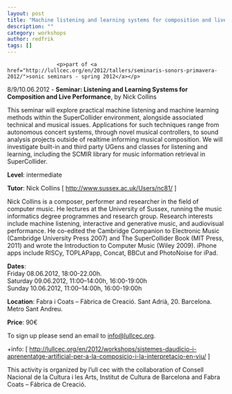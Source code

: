 ```yaml
---
layout: post
title: "Machine listening and learning systems for composition and live performance. Barcelona 8/9/10.06.2012"
description: ""
category: workshops
author: redfrik
tags: []
---
```

					<p>part of <a href="http://lullcec.org/en/2012/tallers/seminaris-sonors-primavera-2012/">sonic seminars - spring 2012</a></p>
<p>8/9/10.06.2012 - <strong>Seminar: Listening and Learning Systems for Composition and Live Performance</strong>, by Nick Collins</p>
<p>This seminar will explore practical machine listening and machine learning methods within the SuperCollider environment, alongside associated technical and musical issues. Applications for such techniques range from autonomous concert systems, through novel musical controllers, to sound analysis projects outside of realtime informing musical composition. We will investigate built-in and third party UGens and classes for listening and learning, including the SCMIR library for music information retrieval in SuperCollider.</p>
<p><strong>Level</strong>: intermediate</p>
<p><strong>Tutor</strong>: Nick Collins [ <a href="http://www.sussex.ac.uk/Users/nc81/">http://www.sussex.ac.uk/Users/nc81/</a> ]</p>
<p>Nick Collins is a composer, performer and researcher in the field of computer music. He lectures at the University of Sussex, running the music informatics degree programmes and research group. Research interests include machine listening, interactive and generative music, and audiovisual performance. He co-edited the Cambridge Companion to Electronic Music (Cambridge University Press 2007) and The SuperCollider Book (MIT Press, 2011) and wrote the Introduction to Computer Music (Wiley 2009). iPhone apps include RISCy, TOPLAPapp, Concat, BBCut and PhotoNoise for iPad.</p>
<p><strong>Dates</strong>:<br />
Friday 08.06.2012, 18:00-22.00h.<br />
Saturday 09.06.2012, 11:00–14:00h, 16:00-19:00h<br />
Sunday 10.06.2012, 11:00–14:00h, 16:00-19:00h</p>
<p><strong>Location</strong>: Fabra i Coats – Fàbrica de Creació. Sant Adrià, 20. Barcelona. Metro Sant Andreu.</p>
<p><strong>Price</strong>: 90€</p>
<p>To sign up please send an email to <a href="mailto:info@lullcec.org">info@lullcec.org</a>.</p>
<p>+info: [ <a href="http://lullcec.org/en/2012/workshops/sistemes-daudicio-i-aprenentatge-artificial-per-a-la-composicio-i-la-interpretacio-en-viu/">http://lullcec.org/en/2012/workshops/sistemes-daudicio-i-aprenentatge-artificial-per-a-la-composicio-i-la-interpretacio-en-viu/</a> ]</p>
<p>This activity is organized by l&#8217;ull cec with the collaboration of Consell Nacional de la Cultura i les Arts, Institut de Cultura de Barcelona and Fabra Coats – Fábrica de Creació.</p>

